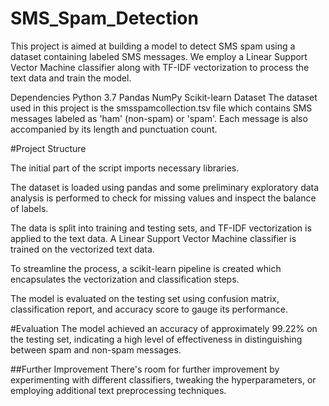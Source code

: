 # SMS_Spam_Detection

This project is aimed at building a model to detect SMS spam using a dataset containing labeled SMS messages. We employ a Linear Support Vector Machine classifier along with TF-IDF vectorization to process the text data and train the model.

Dependencies
Python 3.7
Pandas
NumPy
Scikit-learn
Dataset
The dataset used in this project is the smsspamcollection.tsv file which contains SMS messages labeled as 'ham' (non-spam) or 'spam'. Each message is also accompanied by its length and punctuation count.

#Project Structure

The initial part of the script imports necessary libraries.

The dataset is loaded using pandas and some preliminary exploratory data analysis is performed to check for missing values and inspect the balance of labels.

The data is split into training and testing sets, and TF-IDF vectorization is applied to the text data.
A Linear Support Vector Machine classifier is trained on the vectorized text data.

To streamline the process, a scikit-learn pipeline is created which encapsulates the vectorization and classification steps.

The model is evaluated on the testing set using confusion matrix, classification report, and accuracy score to gauge its performance.

#Evaluation
The model achieved an accuracy of approximately 99.22% on the testing set, indicating a high level of effectiveness in distinguishing between spam and non-spam messages.

##Further Improvement
There's room for further improvement by experimenting with different classifiers, tweaking the hyperparameters, or employing additional text preprocessing techniques.
